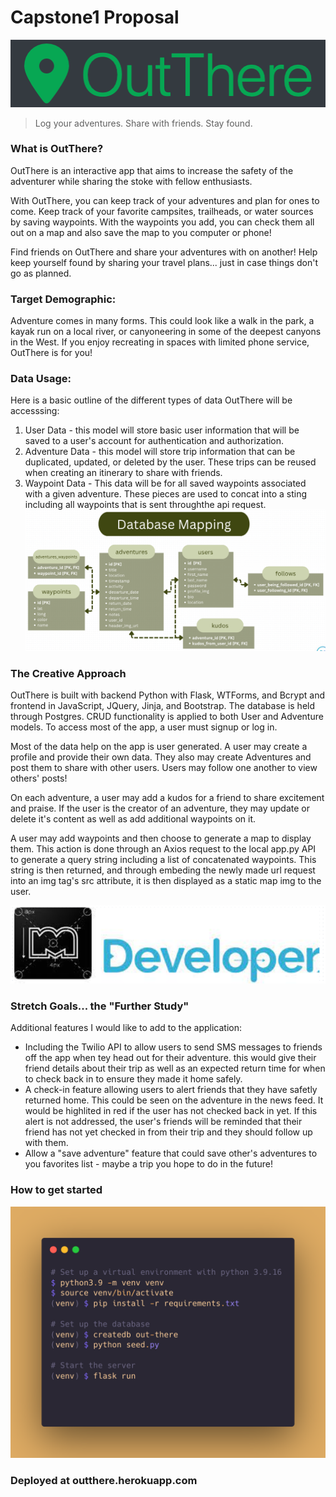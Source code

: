 # Capstone1 Proposal
![OutThere Logo](/MD_images/OutThere_Logo.png)

>Log your adventures. Share with friends. Stay found.

### What is OutThere?
 OutThere is an interactive app that aims to increase the safety of the adventurer while sharing the stoke with fellow enthusiasts. 
 
 With OutThere, you can keep track of your adventures and plan for ones to come. Keep track of your favorite campsites, trailheads, or water sources by saving waypoints. With the waypoints you add, you can check them all out on a map and also save the map to you computer or phone! 
 
 Find friends on OutThere and share your adventures with on another! Help keep yourself found by sharing your travel plans... just in case things don't go as planned.  

### Target Demographic:
Adventure comes in many forms. This could look like a walk in the park, a kayak run on a local river, or canyoneering in some of the deepest canyons in the West. If you enjoy recreating in spaces with limited phone service, OutThere is for you!

### Data Usage:
Here is a basic outline of the different types of data OutThere will be accesssing:
1. User Data - this model will store basic user information that will be saved to a user's account for authentication and authorization.
2. Adventure Data - this model will store trip information that can be duplicated, updated, or deleted by the user. These trips can be reused when creating an itinerary to share with friends.
3. Waypoint Data - This data will be for all saved waypoints associated with a given adventure. These pieces are used to concat into a sting including all waypoints that is sent throughthe api request.
![Database Map](/MD_images/database_mapping.png)

### The Creative Approach
OutThere is built with backend Python with Flask, WTForms, and Bcrypt and frontend in JavaScript, JQuery, Jinja, and Bootstrap. The database is held through Postgres. CRUD functionality is applied to both User and Adventure models. To access most of the app, a user must signup or log in. 

Most of the data help on the app is user generated. A user may create a profile and provide their own data. They also may create Adventures and post them to share with other users. Users may follow one another to view others' posts!

On each adventure, a user may add a kudos for a friend to share excitement and praise. If the user is the creator of an adventure, they may update or delete it's content as well as add additional waypoints on it. 

A user may add waypoints and then choose to generate a map to display them. This action is done through an Axios request to the local app.py API to generate a query string including a list of concatenated waypoints. This string is then returned, and through embeding the newly made url request into an img tag's src attribute, it is then displayed as a static map img to the user. 

![Mapquest Logo](/MD_images/apis.png)

### Stretch Goals... the "Further Study"
Additional features I would like to add to the application:
- Including the Twilio API to allow users to send SMS messages to friends off the app when tey head out for their adventure. this would give their friend details about their trip as well as an expected return time for when to check back in to ensure they made it home safely. 
- A check-in feature allowing users to alert friends that they have safetly returned home. This could be seen on the adventure in the news feed. It would be highlited in red if the user has not checked back in yet. If this alert is not addressed, the user's friends will be reminded that their friend has not yet checked in from their trip and they should follow up with them.
- Allow a "save adventure" feature that could save other's adventures to you favorites list - maybe a trip you hope to do in the future!

### How to get started
![Set Up Instructions](/MD_images/app_setup.png)

### Deployed at outthere.herokuapp.com